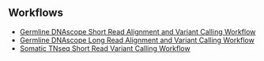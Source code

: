 ## Workflows
- [Germline DNAscope Short Read Alignment and Variant Calling Workflow](workflow/dnascope-with-ML-model-workflow.cwl)
- [Germline DNAscope Long Read Alignment and Variant Calling Workflow](workflow/sentieon-long-read-workflow.cwl)
- [Somatic TNseq Short Read Variant Calling Workflow](workflow/sentieon-tnseq-workflow.cwl)
